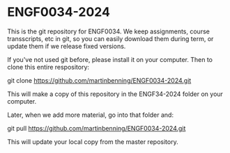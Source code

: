# ENGF0034-2024

This is the git repository for ENGF0034. We keep assignments, course transscripts, etc in git, so you can easily download them during term, or update them if we release fixed versions.

If you've not used git before, please install it on your computer. Then to clone this entire respository:

git clone https://github.com/martinbenning/ENGF0034-2024.git

This will make a copy of this repository in the ENGF34-2024 folder on your computer.

Later, when we add more material, go into that folder and:

git pull https://github.com/martinbenning/ENGF0034-2024.git

This will update your local copy from the master repository.
